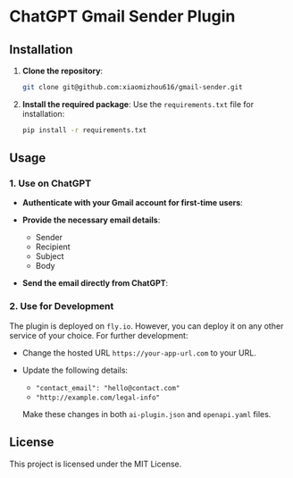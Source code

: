 # ChatGPT Gmail Sender Plugin

## Installation

1. **Clone the repository**:
   ```bash
   git clone git@github.com:xiaomizhou616/gmail-sender.git
   ```

2. **Install the required package**:
   Use the `requirements.txt` file for installation:
   ```bash
   pip install -r requirements.txt
   ```

## Usage

### 1. Use on ChatGPT

- **Authenticate with your Gmail account for first-time users**: 

- **Provide the necessary email details**: 
  - Sender
  - Recipient
  - Subject
  - Body

- **Send the email directly from ChatGPT**:

### 2. Use for Development

The plugin is deployed on `fly.io`. However, you can deploy it on any other service of your choice. For further development:

- Change the hosted URL `https://your-app-url.com` to your URL.
- Update the following details:
  - `"contact_email": "hello@contact.com"`
  - `"http://example.com/legal-info"`
  
  Make these changes in both `ai-plugin.json` and `openapi.yaml` files.

## License

This project is licensed under the MIT License.